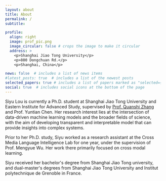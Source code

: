 ```yaml
---
layout: about
title: About
permalink: /
subtitle:

profile:
  align: right
  image: prof_pic.png
  image_circular: false # crops the image to make it circular
  address: >
    <p>Shanghai Jiao Tong University</p>
    <p>800 Dongchuan Rd.</p>
    <p>Shanghai, China</p>

news: false  # includes a list of news items
#latest_posts: true  # includes a list of the newest posts
selected_papers: true # includes a list of papers marked as "selected={true}"
social: true  # includes social icons at the bottom of the page
---
```


Siyu Lou is currently a Ph.D. student at Shanghai Jiao Tong University and Eastern Institute for Advanced Study, supervised by [Prof. Quanshi Zhang](http://qszhang.com/) and Prof. Yuntian Chen. Her research interest lies at the intersection of data-driven machine learning models and the broader fields of science, with the aim of developing transparent and interpretable model that can provide insights into complex systems.

Prior to her Ph.D. study, Siyu worked as a research assistant at the Cross Media Language Intelligence Lab for one year, under the supervision of Prof. Mengyue Wu. Her work there primarily focused on cross modal learning.

Siyu received her bachelor's degree from Shanghai Jiao Tong university, and dual-master's degrees from Shanghai Jiao Tong University and Institut polytechnique de Grenoble in France. 
